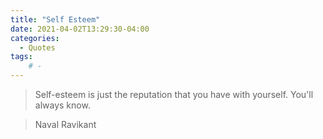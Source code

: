 ```yaml
---
title: "Self Esteem"
date: 2021-04-02T13:29:30-04:00
categories:
  - Quotes
tags:
    # - 
---
```


> Self-esteem is just the reputation that you have with yourself. You'll always know.

> Naval Ravikant